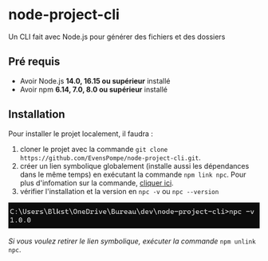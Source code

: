 # node-project-cli

Un CLI fait avec Node.js pour générer des fichiers et des dossiers

## Pré requis

- Avoir Node.js **14.0, 16.15 ou supérieur** installé
- Avoir npm **6.14, 7.0, 8.0 ou supérieur** installé

## Installation

Pour installer le projet localement, il faudra :

1) cloner le projet avec la commande `git clone https://github.com/EvensPompe/node-project-cli.git`.
2) créer un lien symbolique globalement (installe aussi les dépendances dans le même temps) en exécutant la commande `npm link npc`. Pour plus d'infomation sur la commande, <a href="https://docs.npmjs.com/cli/v8/commands/npm-link" target="_blank" >cliquer ici</a>.
3) vérifier l'installation et la version en `npc -v` ou `npc --version`

<img src="assets/images/npc-version.png" alt="résultat commande npc --version"/>

*Si vous voulez retirer le lien symbolique, exécuter la commande* `npm unlink npc`.
